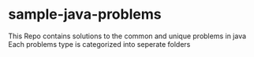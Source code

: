 # sample-java-problems
This Repo contains solutions to the common and unique problems in java
Each problems type is categorized into seperate folders
